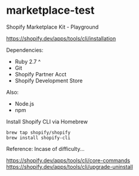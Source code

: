 # marketplace-test
Shopify Marketplace Kit - Playground

https://shopify.dev/apps/tools/cli/installation

Dependencies:
- Ruby 2.7 ^
- Git
- Shopify Partner Acct
- Shopify Development Store

Also:
- Node.js
- npm

Install Shopify CLI via Homebrew
```
brew tap shopify/shopify
brew install shopify-cli
```

Reference:
Incase of difficulty...

https://shopify.dev/apps/tools/cli/core-commands
https://shopify.dev/apps/tools/cli/upgrade-uninstall
